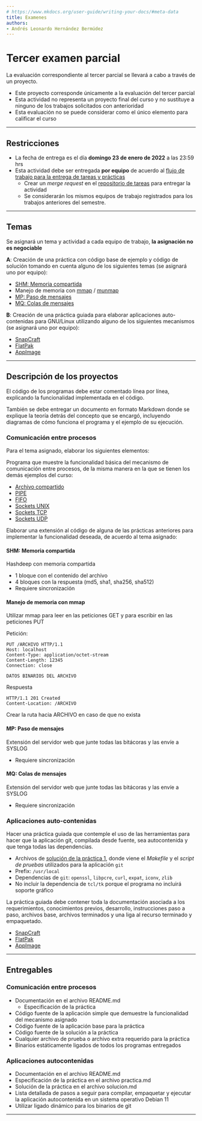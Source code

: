```yaml
---
# https://www.mkdocs.org/user-guide/writing-your-docs/#meta-data
title: Examenes
authors:
- Andrés Leonardo Hernández Bermúdez
---
```

# Tercer examen parcial

La evaluación correspondiente al tercer parcial se llevará a cabo a través de un proyecto.

- Este proyecto corresponde únicamente a la evaluación del tercer parcial
- Esta actividad no representa un proyecto final del curso y no sustituye a ninguno de los trabajos solicitados con anterioridad
- Esta evaluación no se puede considerar como el único elemento para calificar el curso

-------------------------------------------------------------------------------

## Restricciones

- La fecha de entrega es el día **domingo 23 de enero de 2022** a las 23:59 hrs
- Esta actividad debe ser entregada **por equipo** de acuerdo al [flujo de trabajo para la entrega de tareas y prácticas][flujo-de-trabajo]
    - Crear un _merge request_ en el [repositorio de tareas][repo-tareas] para entregar la actividad
    - Se considerarán los mismos equipos de trabajo registrados para los trabajos anteriores del semestre.

-------------------------------------------------------------------------------

## Temas

Se asignará un tema y actividad a cada equipo de trabajo, **la asignación no es negociable**

**A**: Creación de una práctica con código base de ejemplo y código de solución tomando en cuenta alguno de los siguientes temas (se asignará uno por equipo):

- [SHM: Memoria compartida][man-shm]
- Manejo de memoria con [mmap][man-mmap] / [munmap][man-munmap]
- [MP: Paso de mensajes][man-sysvipc]
- [MQ: Colas de mensajes][man-mq]

**B**: Creación de una práctica guiada para elaborar aplicaciones auto-contenidas para GNU/Linux utilizando alguno de los siguientes mecanismos (se asignará uno por equipo):

- [SnapCraft][docs-snapcraft]
- [FlatPak][docs-flatpak]
- [AppImage][docs-appimage]

-------------------------------------------------------------------------------

## Descripción de los proyectos

El código de los programas debe estar comentado línea por línea, explicando la funcionalidad implementada en el código.

También se debe entregar un documento en formato Markdown donde se explique la teoría detrás del concepto que se encargó, incluyendo diagramas de cómo funciona el programa y el ejemplo de su ejecución.

### Comunicación entre procesos

Para el tema asignado, elaborar los siguientes elementos:

Programa que muestre la funcionalidad básica del mecanismo de comunicación entre procesos, de la misma manera en la que se tienen los demás ejemplos del curso:

- [Archivo compartido][ipc-archivo]
- [PIPE][ipc-pipe]
- [FIFO][ipc-fifo]
- [Sockets UNIX][ipc-socket-unix]
- [Sockets TCP][ipc-socket-tcp]
- [Sockets UDP][ipc-socket-udp]

Elaborar una extensión al código de alguna de las prácticas anteriores para implementar la funcionalidad deseada, de acuerdo al tema asignado:

#### SHM: Memoria compartida

Hashdeep con memoria compartida

- 1 bloque con el contenido del archivo
- 4 bloques con la respuesta (md5, sha1, sha256, sha512)
- Requiere sincronización

#### Manejo de memoria con mmap

Utilizar mmap para leer en las peticiones GET y para escribir en las peticiones PUT

Petición:

```
PUT /ARCHIVO HTTP/1.1
Host: localhost
Content-Type: application/octet-stream
Content-Length: 12345
Connection: close

DATOS BINARIOS DEL ARCHIVO
```

Respuesta

```
HTTP/1.1 201 Created
Content-Location: /ARCHIVO
```

Crear la ruta hacia ARCHIVO en caso de que no exista

#### MP: Paso de mensajes

Extensión del servidor web que junte todas las bitácoras y las envíe a SYSLOG

- Requiere sincronización

#### MQ: Colas de mensajes
Extensión del servidor web que junte todas las bitácoras y las envíe a SYSLOG

- Requiere sincronización

### Aplicaciones auto-contenidas

Hacer una práctica guiada que contemple el uso de las herramientas para hacer que la aplicación git, compilada desde fuente, sea autocontenida y que tenga todas las dependencias.

- Archivos de [solución de la práctica 1][practica_1-solucion], donde viene el _Makefile_ y el _script de pruebas_ utilizados para la aplicación `git`
- Prefix: `/usr/local`
- Dependencias de `git`: `openssl`, `libpcre`, `curl`, `expat`, `iconv`, `zlib`
- No incluir la dependencia de `tcl/tk` porque el programa no incluirá soporte gráfico

La práctica guiada debe contener toda la documentación asociada a los requerimientos, conocimientos previos, desarrollo, instrucciones paso a paso, archivos base, archivos terminados y una liga al recurso terminado y empaquetado.

- [SnapCraft][docs-snapcraft]
- [FlatPak][docs-flatpak]
- [AppImage][docs-appimage]

-------------------------------------------------------------------------------

## Entregables

### Comunicación entre procesos

- Documentación en el archivo README.md
    - Especificación de la práctica
- Código fuente de la aplicación simple que demuestre la funcionalidad del mecanismo asignado
- Código fuente de la aplicación base para la práctica
- Código fuente de la solución a la práctica
- Cualquier archivo de prueba o archivo extra requerido para la práctica
- Binarios estáticamente ligados de todos los programas entregados

### Aplicaciones autocontenidas

- Documentación en el archivo README.md
- Especificación de la práctica en el archivo practica.md
- Solución de la práctica en el archivo solucion.md
- Lista detallada de pasos a seguir para compilar, empaquetar y ejecutar la aplicación autocontenida en un sistema operativo Debian 11
- Utilizar ligado dinámico para los binarios de git

-------------------------------------------------------------------------------

[flujo-de-trabajo]: https://sistemasoperativos-ciencias-unam.gitlab.io/2022-1/tareas-so/workflow/
[repo-tareas]: https://gitlab.com/SistemasOperativos-Ciencias-UNAM/2022-1/tareas-so.git

[practica_1-solucion]: https://gitlab.com/SistemasOperativos-Ciencias-UNAM/2022-1/tareas-so/-/tree/entregados/docs/entrega/practica-1/solucion

[man-shm]: https://linux.die.net/man/7/shm_overview
[man-mmap]: https://linux.die.net/man/3/mmap
[man-munmap]: https://linux.die.net/man/3/munmap
[man-sysvipc]: https://linux.die.net/man/7/svipc
[man-ipc]: https://linux.die.net/man/2/ipc
[man-mq]: https://linux.die.net/man/7/mq_overview

[docs-snapcraft]: https://snapcraft.io/docs
[docs-flatpak]: https://docs.flatpak.org/
[docs-appimage]: https://docs.appimage.org/
[docs-bottles]: https://docs.usebottles.com/

[ipc-archivo]: https://gitlab.com/SistemasOperativos-Ciencias-UNAM/codigo-ejemplo/-/blob/master/process/dup/dup-2-file.c
[ipc-pipe]: https://gitlab.com/SistemasOperativos-Ciencias-UNAM/codigo-ejemplo/-/blob/master/process/dup/dup-3-pipe.c
[ipc-fifo]: https://gitlab.com/SistemasOperativos-Ciencias-UNAM/codigo-ejemplo/-/blob/master/process/dup/dup-4-fifo.c
[ipc-socket-unix]: https://gitlab.com/SistemasOperativos-Ciencias-UNAM/codigo-ejemplo/-/blob/master/process/socket/bind-1-unix.c
[ipc-socket-tcp]: https://gitlab.com/SistemasOperativos-Ciencias-UNAM/codigo-ejemplo/-/blob/master/process/socket/bind-2-tcp.c
[ipc-socket-udp]: https://gitlab.com/SistemasOperativos-Ciencias-UNAM/codigo-ejemplo/-/blob/master/process/socket/bind-3-udp.c
